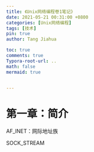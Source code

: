 ```yaml
---
title: 《Unix网络编程卷1笔记》
date: 2021-05-21 00:31:00 +0800
categories: [Unix网络编程]
tags: [技术]
pin: true
author: Tang Jiahua

toc: true
comments: true
Typora-root-url: ..
math: false
mermaid: true


---
```


# 第一章：简介

AF_INET：网际地址族

SOCK_STREAM
